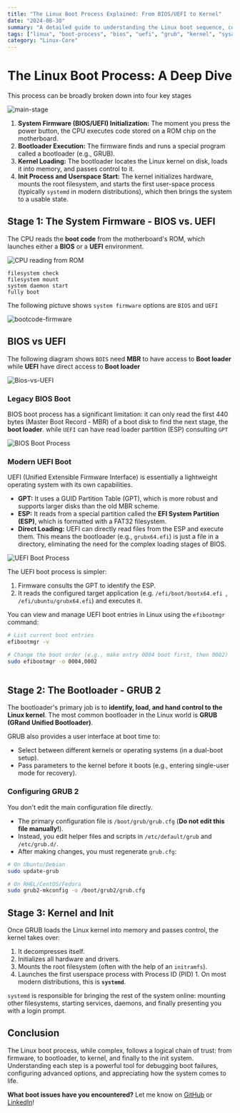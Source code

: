 ```yaml
---
title: "The Linux Boot Process Explained: From BIOS/UEFI to Kernel"
date: "2024-08-30"
summary: "A detailed guide to understanding the Linux boot sequence, covering the roles of BIOS, UEFI, bootloaders like GRUB, and the final handoff to the kernel."
tags: ["linux", "boot-process", "bios", "uefi", "grub", "kernel", "sysadmin", "devops"]
category: "Linux-Core"
---
```




# The Linux Boot Process: A Deep Dive

This process can be broadly broken down into four key stages


![main-stage](public/ProjectPic/main-stage.png)



1.  **System Firmware (BIOS/UEFI) Initialization:** The moment you press the power button, the CPU executes code stored on a ROM chip on the motherboard.
2.  **Bootloader Execution:** The firmware finds and runs a special program called a bootloader (e.g., GRUB).
3.  **Kernel Loading:** The bootloader locates the Linux kernel on disk, loads it into memory, and passes control to it.
4.  **Init Process and Userspace Start:** The kernel initializes hardware, mounts the root filesystem, and starts the first user-space process (typically `systemd` in modern distributions), which then brings the system to a usable state.



## Stage 1: The System Firmware - BIOS vs. UEFI

The CPU reads the **boot code** from the motherboard's ROM, which launches either a **BIOS** or a **UEFI** environment.

![CPU reading from ROM](public/ProjectPic/cpu-rom.png)



```
filesystem check
filesystem mount
system daemon start
fully boot
```





The following pictuve shows `system firmware` options are `BIOS` and `UEFI`

![bootcode-firmware](public/ProjectPic/bootcode-firmware.png)





## BIOS vs UEFI



The following  diagram shows `BOIS` need **MBR** to have access to **Boot loader** while **UEFI** have direct access to **Boot loader**



![Bios-vs-UEFI](public/ProjectPic/Bios-vs-UEFI.png)





### Legacy BIOS Boot

BIOS boot process has a significant limitation: it can only read the first 440 bytes (Master Boot Record - MBR) of a boot disk to find the next stage, the **boot loader**.  while `UEFI` can have read loader partition (ESP) consulting `GPT`

![BIOS Boot Process](public/ProjectPic/BIOS.png)



### Modern UEFI Boot

UEFI (Unified Extensible Firmware Interface) is essentially a lightweight operating system with its own capabilities.

*   **GPT:** It uses a GUID Partition Table (GPT), which is more robust and supports larger disks than the old MBR scheme.
*   **ESP:** It reads from a special partition called the **EFI System Partition (ESP)**, which is formatted with a FAT32 filesystem.
*   **Direct Loading:** UEFI can directly read files from the ESP and execute them. This means the bootloader (e.g., `grubx64.efi`) is just a file in a directory, eliminating the need for the complex loading stages of BIOS.

![UEFI Boot Process](public/ProjectPic/UEFI.png)

The UEFI boot process is simpler:
1.  Firmware consults the GPT to identify the ESP.
2.  It reads the configured target application (e.g. `/efi/boot/bootx64.efi `, `/efi/ubuntu/grubx64.efi`) and executes it.

You can view and manage UEFI boot entries in Linux using the `efibootmgr` command:
```bash
# List current boot entries
efibootmgr -v

# Change the boot order (e.g., make entry 0004 boot first, then 0002)
sudo efibootmgr -o 0004,0002
 
```



## Stage 2: The Bootloader - GRUB 2

The bootloader's primary job is to **identify, load, and hand control to the Linux kernel**. The most common bootloader in the Linux world is **GRUB (GRand Unified Bootloader)**.

GRUB also provides a user interface at boot time to:

- Select between different kernels or operating systems (in a dual-boot setup).
- Pass parameters to the kernel before it boots (e.g., entering single-user mode for recovery).

### Configuring GRUB 2

You don't edit the main configuration file directly.

- The primary configuration file is `/boot/grub/grub.cfg` (**Do not edit this file manually!**).
- Instead, you edit helper files and scripts in `/etc/default/grub` and `/etc/grub.d/`.
- After making changes, you must regenerate `grub.cfg`:

```bash
# On Ubuntu/Debian
sudo update-grub

# On RHEL/CentOS/Fedora
sudo grub2-mkconfig -o /boot/grub2/grub.cfg
```



## Stage 3: Kernel and Init

Once GRUB loads the Linux kernel into memory and passes control, the kernel takes over:

1. It decompresses itself.
2. Initializes all hardware and drivers.
3. Mounts the root filesystem (often with the help of an `initramfs`).
4. Launches the first userspace process with Process ID (PID) 1. On most modern distributions, this is **`systemd`**.

`systemd` is responsible for bringing the rest of the system online: mounting other filesystems, starting services, daemons, and finally presenting you with a login prompt.



## Conclusion

The Linux boot process, while complex, follows a logical chain of trust: from firmware, to bootloader, to kernel, and finally to the init system. Understanding each step is a powerful tool for debugging boot failures, configuring advanced options, and appreciating how the system comes to life.

**What boot issues have you encountered?** Let me know on [GitHub](https://github.com/hojat-gazestani) or [LinkedIn](https://www.linkedin.com/in/hojat-gazestani/)!
